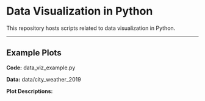 # Data Visualization in Python
This repository hosts scripts related to data visualization in Python.

---

## Example Plots
**Code:** data_viz_example.py

**Data:** data/city_weather_2019

**Plot Descriptions:**
